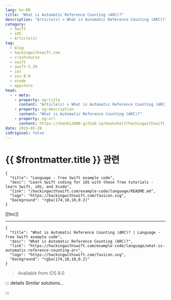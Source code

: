 ```yaml
---
lang: ko-KR
title: "What is Automatic Reference Counting (ARC)?"
description: "Article(s) > What is Automatic Reference Counting (ARC)?"
category:
  - Swift
  - iOS
  - Article(s)
tag: 
  - blog
  - hackingwithswift.com
  - crashcourse
  - swift
  - swift-5.10
  - ios
  - ios-8.0
  - xcode
  - appstore
head:
  - - meta:
    - property: og:title
      content: "Article(s) > What is Automatic Reference Counting (ARC)?"
    - property: og:description
      content: "What is Automatic Reference Counting (ARC)?"
    - property: og:url
      content: https://chanhi2000.github.io/bookshelf/hackingwithswift.com/example-code/language/what-is-automatic-reference-counting-arc.html
date: 2019-03-28
isOriginal: false
---
```


# {{ $frontmatter.title }} 관련

```component VPCard
{
  "title": "Language - free Swift example code",
  "desc": "Learn Swift coding for iOS with these free tutorials - learn Swift, iOS, and Xcode",
  "link": "/hackingwithswift.com/example-code/language/README.md",
  "logo": "https://hackingwithswift.com/favicon.svg",
  "background": "rgba(174,10,10,0.2)"
}
```

[[toc]]

---

```component VPCard
{
  "title": "What is Automatic Reference Counting (ARC)? | Language - free Swift example code",
  "desc": "What is Automatic Reference Counting (ARC)?",
  "link": "https://hackingwithswift.com/example-code/language/what-is-automatic-reference-counting-arc",
  "logo": "https://hackingwithswift.com/favicon.svg",
  "background": "rgba(174,10,10,0.2)"
}
```

> Available from iOS 8.0

<!-- TODO: 작성 -->

<!-- 
Automatic Reference Counting (ARC) is Swift’s system of tracking memory you’re using. When you create an object from a class, Swift remembers that instance is being referenced precisely once. If you then point another variable at that object, Swift will increment the reference count to 2, because two variables are pointing at the same object. If you now destroy the first variable (perhaps it was inside a function and that function ended), Swift takes the reference count back down to 1.

All this matters because as long as the reference count is greater than 1 the object stays alive. But when the final variable referencing that object goes away, Swift will take the reference count down to zero. As no existing variables point at the object, its RAM can be released. So, ARC is a way of tracking an object’s lifetime efficiently, and for the most part you don’t even notice it happens - Swift does all the work for you.

-->

::: details Similar solutions…

<!--
/example-code/language/how-to-safely-use-reference-types-inside-value-types-with-isknownuniquelyreferenced">How to safely use reference types inside value types with isKnownUniquelyReferenced() 
/quick-start/swiftui/how-to-fix-ambiguous-reference-to-member-buildblock">How to fix “Ambiguous reference to member 'buildBlock()’” 
/example-code/language/fixing-ambiguous-reference-to-member-when-using-ceil-or-round">Fixing "Ambiguous reference to member when using ceil or round" 
/example-code/language/how-to-count-matching-items-in-an-array">How to count matching items in an array 
/example-code/language/how-to-use-iso-8601-dates-with-jsondecoder-and-codable">How to use ISO-8601 dates with JSONDecoder and Codable</a>
-->

:::

